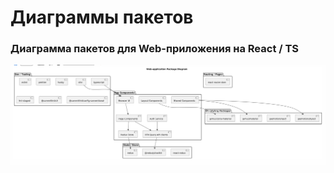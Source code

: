 # Диаграммы пакетов

### Диаграмма пакетов для Web-приложения на React / TS
<img src="diagrams/packages/web.png" />
